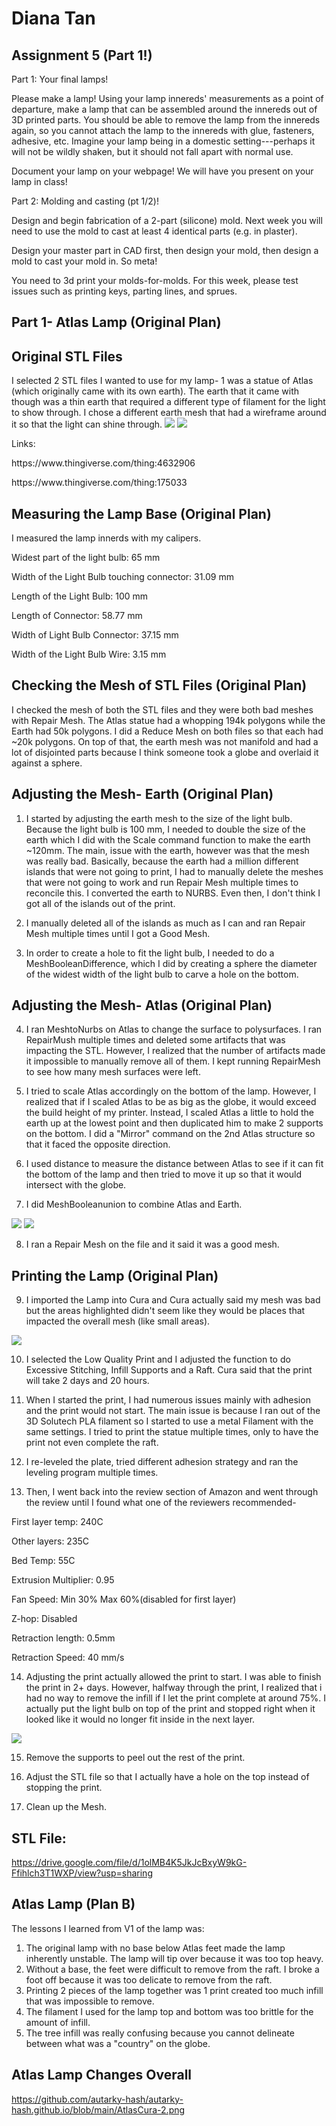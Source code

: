 # Diana Tan

## Assignment 5 (Part 1!)
Part 1: Your final lamps!

Please make a lamp! Using your lamp innereds' measurements as a point of departure, make a lamp that can be assembled around the innereds out of 3D printed parts. You should be able to remove the lamp from the innereds again, so you cannot attach the lamp to the innereds with glue, fasteners, adhesive, etc.  Imagine your lamp being in a domestic setting---perhaps it will not be wildly shaken, but it should not fall apart with normal use. 

Document your lamp on your webpage! We will have you present on your lamp in class!

Part 2: Molding and casting (pt 1/2)!

Design and begin fabrication of a 2-part (silicone) mold.   Next week you will need to use the mold to cast at least 4 identical parts (e.g. in plaster).

Design your master part in CAD first, then design your mold, then design a mold to cast your mold in. So meta!

You need to 3d print your molds-for-molds. For this week, please test issues such as printing keys, parting lines, and sprues. 
## Part 1- Atlas Lamp (Original Plan)

## Original STL Files 
I selected 2 STL files I wanted to use for my lamp- 1 was a statue of Atlas (which originally came with its own earth). The earth that it came with though was a thin earth that required a different type of filament for the light to show through. I chose a different earth mesh that had a wireframe around it so that the light can shine through. 
<img src="https://github.com/autarky-hash/autarky-hash.github.io/blob/main/atlasearth.png" height=px> 
<img src="https://github.com/autarky-hash/autarky-hash.github.io/blob/main/wiredearth.png" height=px> 

Links:
<html> https://www.thingiverse.com/thing:4632906<p>
https://www.thingiverse.com/thing:175033<p></html>

## Measuring the Lamp Base (Original Plan)

I measured the lamp innerds with my calipers. 

Widest part of the light bulb: 65 mm

Width of the Light Bulb touching connector: 31.09 mm

Length of the Light Bulb: 100 mm

Length of Connector: 58.77 mm

Width of Light Bulb Connector: 37.15 mm

Width of the Light Bulb Wire: 3.15 mm

## Checking the Mesh of STL Files (Original Plan)
I checked the mesh of both the STL files and they were both bad meshes with Repair Mesh. The Atlas statue had a whopping 194k polygons while the Earth had 50k polygons. I did a Reduce Mesh on both files so that each had ~20k polygons. On top of that, the earth mesh was not manifold and had a lot of disjointed parts because I think someone took a globe and overlaid it against a sphere. 

## Adjusting the Mesh- Earth (Original Plan)

1. I started by adjusting the earth mesh to the size of the light bulb. Because the light bulb is 100 mm, I needed to double the size of the earth which I did with the Scale command function to make the earth ~120mm. The main, issue with the earth, however was that the mesh was really bad. Basically, because the earth had a million different islands that were not going to print, I had to manually delete the meshes that were not going to work and run Repair Mesh multiple times to reconcile this. I converted the earth to NURBS. Even then, I don't think I got all of the islands out of the print.

2. I manually deleted all of the islands as much as I can and ran Repair Mesh multiple times until I got a Good Mesh. 

3. In order to create a hole to fit the light bulb, I needed to do a MeshBooleanDifference, which I did by creating a sphere the diameter of the widest width of the light bulb to carve a hole on the bottom. 

## Adjusting the Mesh- Atlas (Original Plan)

4. I ran MeshtoNurbs on Atlas to change the surface to polysurfaces. I ran RepairMush multiple times and deleted some artifacts that was impacting the STL. However, I realized that the number of artifacts made it impossible to manually remove all of them. I kept running RepairMesh to see how many mesh surfaces were left.

5. I tried to scale Atlas accordingly on the bottom of the lamp. However, I realized that if I scaled Atlas to be as big as the globe, it would exceed the build height of my printer. Instead, I scaled Atlas a little to hold the earth up at the lowest point and then duplicated him to make 2 supports on the bottom. I did a "Mirror" command on the 2nd Atlas structure so that it faced the opposite direction.

6. I used distance to measure the distance between Atlas to see if it can fit the bottom of the lamp and then tried to move it up so that it would intersect with the globe.

7. I did MeshBooleanunion to combine Atlas and Earth.

<img src="https://github.com/autarky-hash/autarky-hash.github.io/blob/main/RhinoAtlaslamp.png" height=px> 
<img src="https://github.com/autarky-hash/autarky-hash.github.io/blob/main/RhinoAtlaslamp2.png" height=px> 

8. I ran a Repair Mesh on the file and it said it was a good mesh.

## Printing the Lamp (Original Plan)
9. I imported the Lamp into Cura and Cura actually said my mesh was bad but the areas highlighted didn't seem like they would be places that impacted the overall mesh (like small areas).
<img src="https://github.com/autarky-hash/autarky-hash.github.io/blob/main/AtlasCura.png" height=px> 

10. I selected the Low Quality Print and I adjusted the function to do Excessive Stitching, Infill Supports and a Raft. Cura said that the print will take 2 days and 20 hours.

11. When I started the print, I had numerous issues mainly with adhesion and the print would not start. The main issue is because I ran out of the 3D Solutech PLA filament so I started to use a metal Filament with the same settings. I tried to print the statue multiple times, only to have the print not even complete the raft. 

12. I re-leveled the plate, tried different adhesion strategy and ran the leveling program multiple times. 

13. Then, I went back into the review section of Amazon and went through the review until I found what one of the reviewers recommended- 

First layer temp: 240C

Other layers: 235C

Bed Temp: 55C

Extrusion Multiplier: 0.95

Fan Speed: Min 30% Max 60%(disabled for first layer)

Z-hop: Disabled

Retraction length: 0.5mm

Retraction Speed: 40 mm/s

14. Adjusting the print actually allowed the print to start. I was able to finish the print in 2+ days. However, halfway through the print, I realized that i had no way to remove the infill if I let the print complete at around 75%. I actually put the light bulb on top of the print and stopped right when it looked like it would no longer fit inside in the next layer.
<img src= "https://github.com/autarky-hash/autarky-hash.github.io/blob/main/64187462196__85854E45-56FA-4489-B122-79DF1E081D76.JPG" height=px>

15. Remove the supports to peel out the rest of the print.

16. Adjust the STL file so that I actually have a hole on the top instead of stopping the print.

17. Clean up the Mesh.

## STL File:

https://drive.google.com/file/d/1olMB4K5JkJcBxyW9kG-Ffihlch3T1WXP/view?usp=sharing

## Atlas Lamp (Plan B)
The lessons I learned from V1 of the lamp was:
1. The original lamp with no base below Atlas feet made the lamp inherently unstable. The lamp will tip over because it was too top heavy.
2. Without a base, the feet were difficult to remove from the raft. I broke a foot off because it was too delicate to remove from the raft.
3. Printing 2 pieces of the lamp together was 1 print created too much infill that was impossible to remove.
4. The filament I used for the lamp top and bottom was too brittle for the amount of infill. 
5. The tree infill was really confusing because you cannot delineate between what was a "country" on the globe.

## Atlas Lamp Changes Overall
https://github.com/autarky-hash/autarky-hash.github.io/blob/main/AtlasCura-2.png

